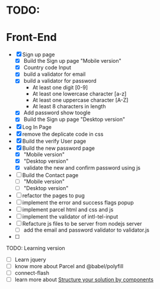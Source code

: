 # TODO:

# Front-End

- [x] Sign up page
  - [x] Build the Sign up page "Mobile version"
  - [x] Country code Input
  - [x] build a validator for email
  - [x] build a validator for password
    - At least one digit [0-9]
    - At least one lowercase character [a-z]
    - At least one uppercase character [A-Z]
    - At least 8 characters in length
  - [x] Add password show toogle
  - [x] Build the Sign up page "Desktop version"
- [x] Log In Page
- [x] remove the deplicate code in css
- [x] Build the verify User page
- [x] Build the new password page
  - [x] "Mobile version"
  - [x] "Desktop version"
  - [x] validate the new and confirm password using js
- [ ] Build the Contact page
  - [ ] "Mobile version"
  - [ ] "Desktop version"
- [ ] refactor the pages to pug
- [ ] implement the error and success flags popup
- [ ] implement parcel html and css and js
- [ ] implement the validator of intl-tel-input
- [ ] Refacture js files to be server from nodejs server
  - [ ] add the email and password validator to validator.js
- [ ]

TODO: Learning version

- [ ] Learn jquery
- [ ] know more about Parcel and @babel/polyfill
- [ ] connect-flash
- [ ] learn more about [Structure your solution by components]("https://github.com/Achraf-Elh22/nodebestpractices/blob/master/sections/projectstructre/breakintcomponents.md")
